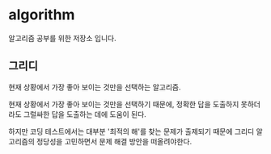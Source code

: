 # algorithm

알고리즘 공부를 위한 저장소 입니다.

## 그리디

현재 상황에서 가장 좋아 보이는 것만을 선택하는 알고리즘.

현재 상황에서 가장 좋아 보이는 것만을 선택하기 때문에, 정확한 답을 도출하지 못하더라도 그럴싸한 답을 도출하는 데에 도움이 된다.

하지만 코딩 테스트에서는 대부분 '최적의 해'를 찾는 문제가 출제되기 때문에 그리디 알고리즘의 정당성을 고민하면서 문제 해결 방안을 떠올려야한다.

